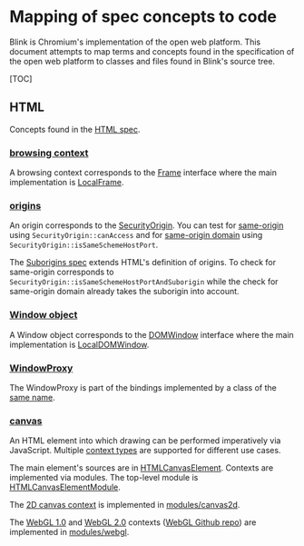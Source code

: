 # Mapping of spec concepts to code

Blink is Chromium's implementation of the open web platform. This document
attempts to map terms and concepts found in the specification of the open web
platform to classes and files found in Blink's source tree.

[TOC]

## HTML

Concepts found in the [HTML spec](https://html.spec.whatwg.org/).

### [browsing context](https://html.spec.whatwg.org/#browsing-context)

A browsing context corresponds to the [Frame] interface where the main
implementation is [LocalFrame].

[Frame]: https://cs.chromium.org/src/third_party/WebKit/Source/core/frame/Frame.h
[LocalFrame]: https://cs.chromium.org/src/third_party/WebKit/Source/core/frame/LocalFrame.h

### [origins](https://html.spec.whatwg.org/multipage/browsers.html#concept-origin)

An origin corresponds to the [SecurityOrigin]. You can test for [same-origin]
using `SecurityOrigin::canAccess` and for [same-origin domain] using
`SecurityOrigin::isSameSchemeHostPort`.

[SecurityOrigin]: https://cs.chromium.org/src/third_party/WebKit/Source/platform/weborigin/SecurityOrigin.h
[same-origin]: https://html.spec.whatwg.org/multipage/browsers.html#same-origin
[same-origin domain]: https://html.spec.whatwg.org/multipage/browsers.html#same-origin-domain


The [Suborigins spec] extends HTML's definition of origins. To check for
same-origin corresponds to `SecurityOrigin::isSameSchemeHostPortAndSuborigin`
while the check for same-origin domain already takes the suborigin into
account.

[Suborigins spec]: https://w3c.github.io/webappsec-suborigins/

### [Window object](https://html.spec.whatwg.org/#window)

A Window object corresponds to the [DOMWindow] interface where the main
implementation is [LocalDOMWindow].

[DOMWindow]: https://cs.chromium.org/src/third_party/WebKit/Source/core/frame/DOMWindow.h
[LocalDOMWindow]: https://cs.chromium.org/src/third_party/WebKit/Source/core/frame/LocalDOMWindow.h

### [WindowProxy](https://html.spec.whatwg.org/#windowproxy)

The WindowProxy is part of the bindings implemented by a class of the [same
name](https://cs.chromium.org/Source/bindings/core/v8/WindowProxy.h).

### [canvas](https://html.spec.whatwg.org/multipage/scripting.html#the-canvas-element)

An HTML element into which drawing can be performed imperatively via
JavaScript. Multiple
[context types](https://html.spec.whatwg.org/multipage/scripting.html#dom-canvas-getcontext)
are supported for different use cases.

The main element's sources are in [HTMLCanvasElement]. Contexts are implemented
via modules. The top-level module is [HTMLCanvasElementModule].

[HTMLCanvasElement]: https://cs.chromium.org/chromium/src/third_party/WebKit/Source/core/html/HTMLCanvasElement.h
[HTMLCanvasElementModule]: https://cs.chromium.org/chromium/src/third_party/WebKit/Source/modules/canvas/HTMLCanvasElementModule.h


The [2D canvas context] is implemented in [modules/canvas2d].

[2D canvas context]: https://html.spec.whatwg.org/multipage/scripting.html#canvasrenderingcontext2d
[modules/canvas2d]: https://cs.chromium.org/chromium/src/third_party/WebKit/Source/modules/canvas2d/


The [WebGL 1.0] and [WebGL 2.0] contexts ([WebGL Github repo]) are implemented
in [modules/webgl].

[WebGL 1.0]: https://www.khronos.org/registry/webgl/specs/latest/1.0/
[WebGL 2.0]: https://www.khronos.org/registry/webgl/specs/latest/2.0/
[WebGL Github repo]: https://github.com/KhronosGroup/WebGL
[modules/webgl]: https://cs.chromium.org/chromium/src/third_party/WebKit/Source/modules/webgl/
